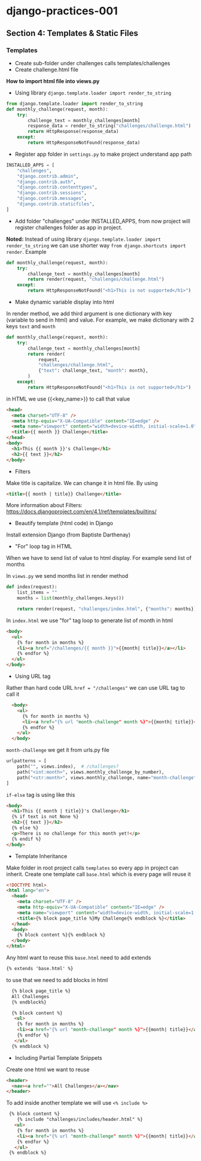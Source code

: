 # django-practices-001

## Section 4: Templates & Static Files

### Templates

- Create sub-folder under challenges calls templates/challenges
- Create challenge.html file

<b>How to import html file into views.py</b>

- Using library `django.template.loader import render_to_string`

```python
from django.template.loader import render_to_string
def monthly_challenge(request, month):
    try:
        challenge_text = monthly_challenges[month]
        response_data = render_to_string("challenges/challenge.html")
        return HttpResponse(response_data)
    except:
        return HttpResponseNotFound(response_data)
```

- Register app folder in `settings.py` to make project understand app path

```python
INSTALLED_APPS = [
    "challenges",
    "django.contrib.admin",
    "django.contrib.auth",
    "django.contrib.contenttypes",
    "django.contrib.sessions",
    "django.contrib.messages",
    "django.contrib.staticfiles",
]
```

- Add folder "challenges" under INSTALLED_APPS, from now project will register challenges folder as app in project.

<b>Noted:</b>
Instead of using library `django.template.loader import render_to_string` we can use shorter way `from django.shortcuts import render`. Example

```python
def monthly_challenge(request, month):
    try:
        challenge_text = monthly_challenges[month]
        return render(request, "challenges/challenge.html")
    except:
        return HttpResponseNotFound("<h1>This is not supported</h1>")
```

- Make dynamic variable display into html

In render method, we add third argument is one dictionary with key (variable to send in html) and value. For example, we make dictionary with 2 keys `text` and `month`

```python
def monthly_challenge(request, month):
    try:
        challenge_text = monthly_challenges[month]
        return render(
            request,
            "challenges/challenge.html",
            {"text": challenge_text, "month": month},
        )
    except:
        return HttpResponseNotFound("<h1>This is not supported</h1>")

```

in HTML we use {{<key_name>}} to call that value

```html
<head>
  <meta charset="UTF-8" />
  <meta http-equiv="X-UA-Compatible" content="IE=edge" />
  <meta name="viewport" content="width=device-width, initial-scale=1.0" />
  <title>{{ month }} Challenge</title>
</head>
<body>
  <h1>This {{ month }}'s Challenge</h1>
  <h2>{{ text }}</h2>
</body>
```

- Filters

Make title is capitalize. We can change it in html file. By using

```html
<title>{{ month | title}} Challenge</title>
```

More information about Filters: https://docs.djangoproject.com/en/4.1/ref/templates/builtins/

- Beautify template (html code) in Django

Install extension Django (from Baptiste Darthenay)

- "For" loop tag in HTML

When we have to send list of value to html display. For example send list of months

In `views.py` we send months list in render method

```python
def index(request):
    list_items = ""
    months = list(monthly_challenges.keys())

    return render(request, "challenges/index.html", {"months": months})
```

In `index.html` we use "for" tag loop to generate list of month in html

```html
<body>
  <ul>
    {% for month in months %}
    <li><a href="/challenges/{{ month }}">{{month| title}}</a></li>
    {% endfor %}
  </ul>
</body>
```

- Using URL tag

Rather than hard code URL `href = "/challenges"` we can use URL tag to call it

```html
  <body>
    <ul>
      {% for month in months %}
      <li><a href="{% url "month-challenge" month %}">{{month| title}}</a></li>
      {% endfor %}
    </ul>
  </body>
```

`month-challenge` we get it from urls.py file

```python
urlpatterns = [
    path("", views.index),  # /challenges?
    path("<int:month>", views.monthly_challenge_by_number),
    path("<str:month>", views.monthly_challenge, name="month-challenge"),
]
```

`if-else` tag is using like this

```html
<body>
  <h1>This {{ month | title}}'s Challenge</h1>
  {% if text is not None %}
  <h2>{{ text }}</h2>
  {% else %}
  <p>There is no challenge for this month yet!</p>
  {% endif %}
</body>
```

- Template Inheritance

Make folder in root project calls `templates` so every app in project can inherit. Create one template call `base.html` which is every page will reuse it

```html
<!DOCTYPE html>
<html lang="en">
  <head>
    <meta charset="UTF-8" />
    <meta http-equiv="X-UA-Compatible" content="IE=edge" />
    <meta name="viewport" content="width=device-width, initial-scale=1.0" />
    <title>{% block page_title %}My Challenge{% endblock %}</title>
  </head>
  <body>
    {% block content %}{% endblock %}
  </body>
</html>
```

Any html want to reuse this `base.html` need to add extends

```html
{% extends 'base.html' %}
```

to use that we need to add blocks in html

```html
  {% block page_title %}
  All Challenges
  {% endblock%}

  {% block content %}
   <ul>
    {% for month in months %}
    <li><a href="{% url "month-challenge" month %}">{{month| title}}</a></li>
    {% endfor %}
   </ul>
  {% endblock %}
```

- Including Partial Template Snippets

Create one html we want to reuse

```html
<header>
  <nav><a href="">All Challenges</a></nav>
</header>
```

To add inside another template we will use `<% include %>`

```html
 {% block content %}
    {% include "challenges/includes/header.html" %}
   <ul>
    {% for month in months %}
    <li><a href="{% url "month-challenge" month %}">{{month| title}}</a></li>
    {% endfor %}
   </ul>
 {% endblock %}
```
